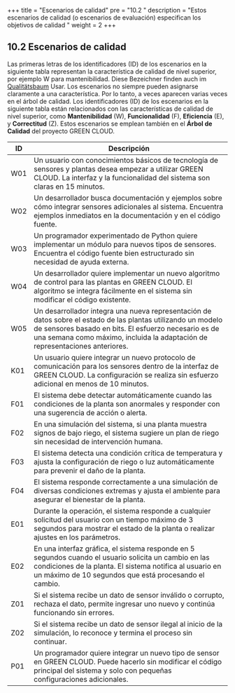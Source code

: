 +++
title = "Escenarios de calidad"
pre = "10.2 "
description = "Estos escenarios de calidad (o escenarios de evaluación) especifican los objetivos de calidad "
weight = 2
+++

## 10.2 Escenarios de calidad

Las primeras letras de los identificadores (ID) de los escenarios en la siguiente tabla representan la característica de calidad de nivel superior, por ejemplo W para mantenibilidad.
Diese Bezeichner finden auch im [Qualitätsbaum](/10_qualitaetsanforderungen/01_qualitaetsbaum/) Usar.
Los escenarios no siempre pueden asignarse claramente a una característica.
Por lo tanto, a veces aparecen varias veces en el árbol de calidad.
Los identificadores (ID) de los escenarios en la siguiente tabla están relacionados con las características de calidad de nivel superior, como **Mantenibilidad** (W), **Funcionalidad** (F), **Eficiencia** (E), y **Correctitud** (Z). Estos escenarios se emplean también en el **Árbol de Calidad** del proyecto GREEN CLOUD.

| ID   | Descripción |
|------|-------------|
| W01  | Un usuario con conocimientos básicos de tecnología de sensores y plantas desea empezar a utilizar GREEN CLOUD. La interfaz y la funcionalidad del sistema son claras en 15 minutos. |
| W02  | Un desarrollador busca documentación y ejemplos sobre cómo integrar sensores adicionales al sistema. Encuentra ejemplos inmediatos en la documentación y en el código fuente. |
| W03  | Un programador experimentado de Python quiere implementar un módulo para nuevos tipos de sensores. Encuentra el código fuente bien estructurado sin necesidad de ayuda externa. |
| W04  | Un desarrollador quiere implementar un nuevo algoritmo de control para las plantas en GREEN CLOUD. El algoritmo se integra fácilmente en el sistema sin modificar el código existente. |
| W05  | Un desarrollador integra una nueva representación de datos sobre el estado de las plantas utilizando un modelo de sensores basado en bits. El esfuerzo necesario es de una semana como máximo, incluida la adaptación de representaciones anteriores. |
| K01  | Un usuario quiere integrar un nuevo protocolo de comunicación para los sensores dentro de la interfaz de GREEN CLOUD. La configuración se realiza sin esfuerzo adicional en menos de 10 minutos. |
| F01  | El sistema debe detectar automáticamente cuando las condiciones de la planta son anormales y responder con una sugerencia de acción o alerta. |
| F02  | En una simulación del sistema, si una planta muestra signos de bajo riego, el sistema sugiere un plan de riego sin necesidad de intervención humana. |
| F03  | El sistema detecta una condición crítica de temperatura y ajusta la configuración de riego o luz automáticamente para prevenir el daño de la planta. |
| F04  | El sistema responde correctamente a una simulación de diversas condiciones extremas y ajusta el ambiente para asegurar el bienestar de la planta. |
| E01  | Durante la operación, el sistema responde a cualquier solicitud del usuario con un tiempo máximo de 3 segundos para mostrar el estado de la planta o realizar ajustes en los parámetros. |
| E02  | En una interfaz gráfica, el sistema responde en 5 segundos cuando el usuario solicita un cambio en las condiciones de la planta. El sistema notifica al usuario en un máximo de 10 segundos que está procesando el cambio. |
| Z01  | Si el sistema recibe un dato de sensor inválido o corrupto, rechaza el dato, permite ingresar uno nuevo y continúa funcionando sin errores. |
| Z02  | Si el sistema recibe un dato de sensor ilegal al inicio de la simulación, lo reconoce y termina el proceso sin continuar. |
| P01  | Un programador quiere integrar un nuevo tipo de sensor en GREEN CLOUD. Puede hacerlo sin modificar el código principal del sistema y solo con pequeñas configuraciones adicionales. |